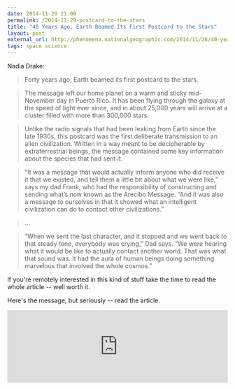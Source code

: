 ```yaml
---
date: 2014-11-29 21:00
permalink: /2014-11-29-postcard-to-the-stars
title: "40 Years Ago, Earth Beamed Its First Postcard to the Stars"
layout: post
external_url: http://phenomena.nationalgeographic.com/2014/11/28/40-years-ago-earth-beamed-its-first-postcard-to-the-stars/
tags: space science
---
```


Nadia Drake:

>Forty years ago, Earth beamed its first postcard to the stars.

>The message left our home planet on a warm and sticky mid-November day in Puerto Rico. It has been flying through the galaxy at the speed of light ever since, and in about 25,000 years will arrive at a cluster filled with more than 300,000 stars.

>Unlike the radio signals that had been leaking from Earth since the late 1930s, this postcard was the first deliberate transmission to an alien civilization. Written in a way meant to be decipherable by extraterrestrial beings, the message contained some key information about the species that had sent it.

>“It was a message that would actually inform anyone who did receive it that we existed, and tell them a little bit about what we were like,” says my dad Frank, who had the responsibility of constructing and sending what’s now known as the Arecibo Message. “And it was also a message to ourselves in that it showed what an intelligent civilization can do to contact other civilizations.”

>...

>“When we sent the last character, and it stopped and we went back to that steady tone, everybody was crying,” Dad says. “We were hearing what it would be like to actually contact another world. That was what that sound was. It had the aura of human beings doing something marvelous that involved the whole cosmos.”

If you're remotely interested in this kind of stuff take the time to read the whole article -- well worth it.

Here's the message, but seriously -- read the article.

<iframe width="100%" height="166" scrolling="no" frameborder="no" src="https://w.soundcloud.com/player/?url=https%3A//api.soundcloud.com/tracks/178979684&amp;color=ff5500&amp;auto_play=false&amp;hide_related=false&amp;show_comments=true&amp;show_user=true&amp;show_reposts=false"></iframe>
